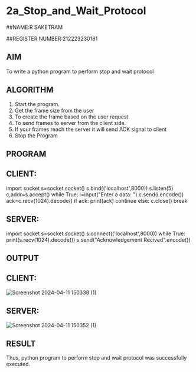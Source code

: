 # 2a_Stop_and_Wait_Protocol

##NAME:R SAKETRAM

##REGISTER NUMBER:212223230181

## AIM 
To write a python program to perform stop and wait protocol
## ALGORITHM
1. Start the program.
2. Get the frame size from the user
3. To create the frame based on the user request.
4. To send frames to server from the client side.
5. If your frames reach the server it will send ACK signal to client
6. Stop the Program
 
## PROGRAM

## CLIENT:
import socket
s=socket.socket()
s.bind(('localhost',8000))
s.listen(5)
c,addr=s.accept()
while True:
    i=input("Enter a data: ")
    c.send(i.encode())
    ack=c.recv(1024).decode()
    if ack:
        print(ack)
        continue
    else:
        c.close()
        break

## SERVER:
import socket
s=socket.socket()
s.connect(('localhost',8000))
while True:
    print(s.recv(1024).decode())
    s.send("Acknowledgement Recived".encode())


## OUTPUT
## CLIENT: 

![Screenshot 2024-04-11 150338 (1)](https://github.com/saxxxxxxx/2a_Stop_and_Wait_Protocol/assets/154911090/d73bb5fe-d86e-4d0c-a5ef-780462cdcd80)

## SERVER:

![Screenshot 2024-04-11 150352 (1)](https://github.com/saxxxxxxx/2a_Stop_and_Wait_Protocol/assets/154911090/2b55811a-9bb9-4b44-991d-2e54c9822380)

## RESULT
Thus, python program to perform stop and wait protocol was successfully executed.
